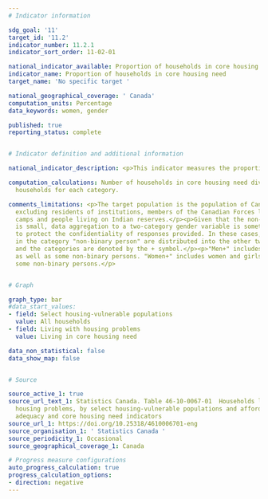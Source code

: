 ```yaml
---
# Indicator information

sdg_goal: '11'
target_id: '11.2'
indicator_number: 11.2.1
indicator_sort_order: 11-02-01

national_indicator_available: Proportion of households in core housing need
indicator_name: Proportion of households in core housing need
target_name: 'No specific target '

national_geographical_coverage: ' Canada'
computation_units: Percentage
data_keywords: women, gender

published: true
reporting_status: complete


# Indicator definition and additional information

national_indicator_description: <p>This indicator measures the proportion of household that lives in core housing need.</p><p><b>Core housing</b> need refers to whether a private household's housing falls below at least one of the indicator thresholds for housing adequacy, affordability or suitability, and would have to spend 30% or more of its total before-tax income to pay the median rent of alternative local housing that is acceptable (attains all three housing indicator thresholds).</p><p><b>Unaffordable housing</b> has shelter costs equal to 30% or more of total before-tax household income.</p><p><b>Unsuitable housing</b> does not have enough bedrooms for the size and composition of resident households according to the National Occupancy Standard (NOS).</p><p><b>Inadequate housing</b> is reported by their residents as requiring major repairs.</p>

computation_calculations: Number of households in core housing need divided by all
  households for each category.

comments_limitations: <p>The target population is the population of Canada's 10 provinces
  excluding residents of institutions, members of the Canadian Forces living in military
  camps and people living on Indian reserves.</p><p>Given that the non-binary population
  is small, data aggregation to a two-category gender variable is sometimes necessary
  to protect the confidentiality of responses provided. In these cases, individuals
  in the category "non-binary person" are distributed into the other two gender categories
  and the categories are denoted by the + symbol.</p><p>"Men+" includes men and boys,
  as well as some non-binary persons. "Women+" includes women and girls, as well as
  some non-binary persons.</p>


# Graph

graph_type: bar
#data_start_values:
- field: Select housing-vulnerable populations
  value: All households
- field: Living with housing problems
  value: Living in core housing need

data_non_statistical: false
data_show_map: false


# Source

source_active_1: true
source_url_text_1: Statistics Canada. Table 46-10-0067-01  Households living with
  housing problems, by select housing-vulnerable populations and affordability, suitability,
  adequacy and core housing need indicators
source_url_1: https://doi.org/10.25318/4610006701-eng
source_organisation_1: ' Statistics Canada '
source_periodicity_1: Occasional
source_geographical_coverage_1: Canada

# Progress measure configurations
auto_progress_calculation: true
progress_calculation_options:
- direction: negative
---
```



